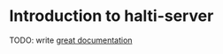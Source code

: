 # Introduction to halti-server

TODO: write [great documentation](http://jacobian.org/writing/what-to-write/)
